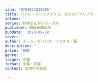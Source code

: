 ```yaml
---
isbn: '9784023318205'
title: バトル・ブレイブスＶＳ．怒りのアフリゾウ
volume: ''
series: 科学まんがシリーズ⑧
publisher: 朝日新聞出版
pubdate: '2020-09-18'
cover: ''
author: チーム・ガリレオ、イセケヌ／著
description: ''
price: '960'
genre: ''
target: 児童
format: 全集・双書
content: 自然科学総記

---
```

